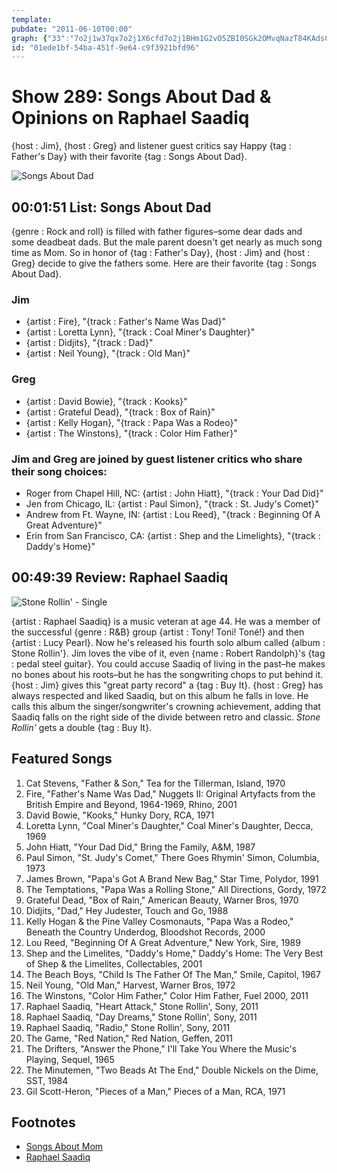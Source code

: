 ```yaml
---
template: 
pubdate: "2011-06-10T00:00"
graph: {"33":"7o2j1w37qx7o2j1X6cfd7o2j1BHm1G2vO5ZBI0SGk2OMvqNazT84KAdsCHXGBHdrsyb750F5k31M2w7dKIz4DqecJzDlrwGlqRPzJhmxfK1Zg4","2AR":"Uq7KWWex5rBL6p7EwlI197qipX6cfd97qipBHm1GWex5rtUMCn"}
id: "01ede1bf-54ba-451f-9e64-c9f3921bfd96"
---
```






# Show 289: Songs About Dad & Opinions on Raphael Saadiq

{host : Jim}, {host : Greg} and listener guest critics say Happy {tag : Father's Day} with their favorite {tag : Songs About Dad}.

![Songs About Dad](https://static.soundopinions.org/images/2011/fathersday.jpg)



## 00:01:51 List: Songs About Dad

{genre : Rock and roll} is filled with father figures–some dear dads and some deadbeat dads. But the male parent doesn't get nearly as much song time as Mom. So in honor of {tag : Father's Day}, {host : Jim} and {host : Greg} decide to give the fathers some. Here are their favorite {tag : Songs About Dad}.


### Jim

- {artist : Fire}, "{track : Father's Name Was Dad}"
- {artist : Loretta Lynn}, "{track : Coal Miner's Daughter}"
- {artist : Didjits}, "{track : Dad}"
- {artist : Neil Young}, "{track : Old Man}"


### Greg

- {artist : David Bowie}, "{track : Kooks}"
- {artist : Grateful Dead}, "{track : Box of Rain}"
- {artist : Kelly Hogan}, "{track : Papa Was a Rodeo}"
- {artist : The Winstons}, "{track : Color Him Father}"


### Jim and Greg are joined by guest listener critics who share their song choices:

- Roger from Chapel Hill, NC: {artist : John Hiatt}, "{track : Your Dad Did}"
- Jen from Chicago, IL: {artist : Paul Simon}, "{track : St. Judy's Comet}"
- Andrew from Ft. Wayne, IN: {artist : Lou Reed}, "{track : Beginning Of A Great Adventure}"
- Erin from San Francisco, CA: {artist : Shep and the Limelights}, "{track : Daddy's Home}"



## 00:49:39 Review: Raphael Saadiq

![Stone Rollin' - Single](https://static.soundopinions.org/assets/289/2AR0.jpg)

{artist : Raphael Saadiq} is a music veteran at age 44. He was a member of the successful {genre : R&B} group {artist : Tony! Toni! Toné!} and then {artist : Lucy Pearl}. Now he's released his fourth solo album called {album : Stone Rollin'}. Jim loves the vibe of it, even {name : Robert Randolph}'s {tag : pedal steel guitar}. You could accuse Saadiq of living in the past–he makes no bones about his roots–but he has the songwriting chops to put behind it. {host : Jim} gives this "great party record" a {tag : Buy It}. {host : Greg} has always respected and liked Saadiq, but on this album he falls in love. He calls this album the singer/songwriter's crowning achievement, adding that Saadiq falls on the right side of the divide between retro and classic. *Stone Rollin'* gets a double {tag : Buy It}.



## Featured Songs

1. Cat Stevens, "Father & Son," Tea for the Tillerman, Island, 1970
2. Fire, "Father's Name Was Dad," Nuggets II: Original Artyfacts from the British Empire and Beyond, 1964-1969, Rhino, 2001
3. David Bowie, "Kooks," Hunky Dory, RCA, 1971
4. Loretta Lynn, "Coal Miner's Daughter," Coal Miner's Daughter, Decca, 1969
5. John Hiatt, "Your Dad Did," Bring the Family, A&M, 1987
6. Paul Simon, "St. Judy's Comet," There Goes Rhymin' Simon, Columbia, 1973
7. James Brown, "Papa's Got A Brand New Bag," Star Time, Polydor, 1991
8. The Temptations, "Papa Was a Rolling Stone," All Directions, Gordy, 1972
9. Grateful Dead, "Box of Rain," American Beauty, Warner Bros, 1970
10. Didjits, "Dad," Hey Judester, Touch and Go, 1988
11. Kelly Hogan & the Pine Valley Cosmonauts, "Papa Was a Rodeo," Beneath the Country Underdog, Bloodshot Records, 2000
12. Lou Reed, "Beginning Of A Great Adventure," New York, Sire, 1989
13. Shep and the Limelites, "Daddy's Home," Daddy's Home: The Very Best of Shep & the Limelites, Collectables, 2001
14. The Beach Boys, "Child Is The Father Of The Man," Smile, Capitol, 1967
15. Neil Young, "Old Man," Harvest, Warner Bros, 1972
16. The Winstons, "Color Him Father," Color Him Father, Fuel 2000, 2011
17. Raphael Saadiq, "Heart Attack," Stone Rollin', Sony, 2011
18. Raphael Saadiq, "Day Dreams," Stone Rollin', Sony, 2011
19. Raphael Saadiq, "Radio," Stone Rollin', Sony, 2011
20. The Game, "Red Nation," Red Nation, Geffen, 2011
21. The Drifters, "Answer the Phone," I'll Take You Where the Music's Playing, Sequel, 1965
22. The Minutemen, "Two Beads At The End," Double Nickels on the Dime, SST, 1984
23. Gil Scott-Heron, "Pieces of a Man," Pieces of a Man, RCA, 1971



## Footnotes

- [Songs About Mom](http://www.soundopinions.org/show/337/)
- [Raphael Saadiq](http://www.raphaelsaadiq.com/)